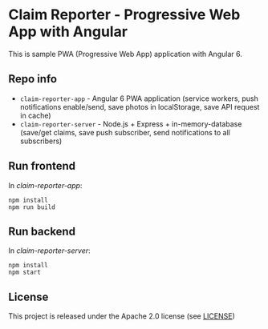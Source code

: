 # Claim Reporter - Progressive Web App with Angular

This is sample PWA (Progressive Web App) application with Angular 6.

## Repo info
* ```claim-reporter-app``` - Angular 6 PWA application (service workers, push notifications enable/send, save photos in localStorage, save API request in cache)
* ```claim-reporter-server``` - Node.js + Express + in-memory-database (save/get claims, save push subscriber, send notifications to all subscribers)

## Run frontend 
In _claim-reporter-app_:
```
npm install
npm run build
```

## Run backend 
In _claim-reporter-server_:
```
npm install
npm start
```

## License
This project is released under the Apache 2.0 license (see [LICENSE](LICENSE))